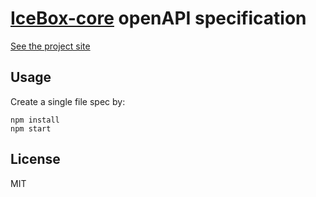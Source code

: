 # [IceBox-core](https://github.com/Chaotikum/icebox-service) openAPI specification

[See the project site](http://chaotikum.org/projekte:icebox)

## Usage

Create a single file spec by:

    npm install
    npm start

## License
MIT
